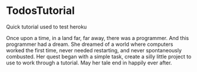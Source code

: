 # TodosTutorial
Quick tutorial used to test heroku

Once upon a time, in a land far, far away, there was a programmer. And this programmer had a dream. She dreamed of a world where computers worked the first time, never needed restarting, and never spontaneously combusted. Her quest began with a simple task, create a silly little project to use to work through a tutorial. May her tale end in happily ever after. 
